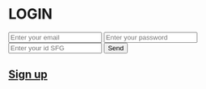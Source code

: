 <html>
     <meta charset="UTF-8">
<meta lang="es">
    <link rel=" shorcut icon " type=" image/x-icon " href="sfglogo.ico">
<link rel="stylesheet" href="LOGIN.css">
<head>
     </head>
<body>
     <h1>LOGIN</h1>
    <div class="t78">
          <input type="email" name="email" placeholder="Enter your email" maxlength="50" required>
          <input type="password" name="password" placeholder="Enter your password" maxlength="50" required>
         <input type="text" name="SFG" placeholder="Enter your id SFG " maxlength="50" required>
         <input type="submit" value="Send" required>
              <a href="https://adraw406.github.io/Register/">
                   <h2>Sign up</h2>
              </a>
     </div>
  </body>
 </html>
 
